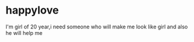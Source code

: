 happylove
=========

I'm girl of 20 year,i need someone who will make me look like girl and also he will help me  

